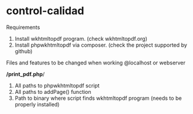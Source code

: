 # control-calidad

Requirements

1. Install wkhtmltopdf program. (check wkhtmltopdf.org)
2. Install phpwkhtmltopdf via composer. (check the project supported by github)

Files and features to be changed when working @localhost or webserver

**/print_pdf.php**/

1. All paths to phpwkhtmltopdf script
2. All paths to addPage() function
3. Path to binary where script finds wkhtmltopdf program (needs to be properly installed)
